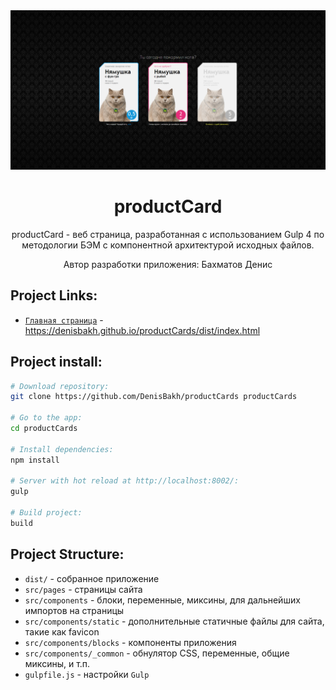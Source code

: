 <div align="center">
  <img width="800" height="auto" src="https://github.com/DenisBakh/productCards/blob/master/productCard.png">
  <h1>productCard</h1>
  <p>
    productCard - веб страница, разработанная с использованием Gulp 4 по методологии БЭМ с компонентной архитектурой исходных файлов.
  </p>
  <p>Автор разработки приложения: Бахматов Денис</p>
</div>

## Project Links:

* <a href="https://denisbakh.github.io/productCards/dist/index.html" target="_blank">`Главная страница`</a> - https://denisbakh.github.io/productCards/dist/index.html


## Project install:

``` bash
# Download repository:
git clone https://github.com/DenisBakh/productCards productCards

# Go to the app:
cd productCards

# Install dependencies:
npm install

# Server with hot reload at http://localhost:8002/:
gulp

# Build project:
build
```

## Project Structure:

* `dist/` - собранное приложение
* `src/pages` - страницы сайта
* `src/components` - блоки, переменные, миксины, для дальнейших импортов на страницы
* `src/components/static` - дополнительные статичные файлы для сайта, такие как favicon
* `src/components/blocks` - компоненты приложения
* `src/components/_common` - обнулятор CSS, переменные, общие миксины, и т.п.
* `gulpfile.js` - настройки `Gulp`
